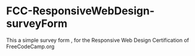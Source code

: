 # FCC-ResponsiveWebDesign-surveyForm
This a simple survey form , for the Responsive Web Design Certification of FreeCodeCamp.org 
